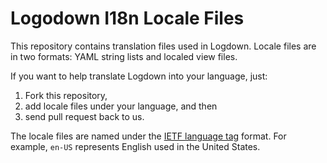 Logodown I18n Locale Files
=========================

This repository contains translation files used in Logdown. Locale files are in two formats: YAML string lists and localed view files.

If you want to help translate Logdown into your language, just:

1. Fork this repository, 
2. add locale files under your language, and then
3. send pull request back to us. 

The locale files are named under the [IETF language tag][1] format. For example, `en-US` represents English used in the United States.

[1]: http://en.wikipedia.org/wiki/IETF_language_tag

